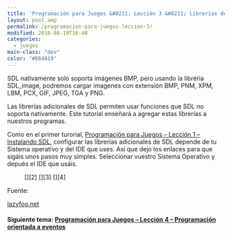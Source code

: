 ```yaml
---
title: 'Programación para Juegos &#8211; Lección 3 &#8211; Librerías de SDL'
layout: post.amp
permalink: /programacion-para-juegos-leccion-3/
modified: 2016-08-19T16:40
categories:
  - juegos
main-class: "dev"
color: "#E64A19"
---
```


SDL nativamente solo soporta imágenes BMP, pero usando la libreria SDL_image, podremos cargar imagenes con extensión BMP, PNM, XPM, LBM, PCX, GIF, JPEG, TGA y PNG.

Las librerías adicionales de SDL permiten usar funciones que SDL no soporta nativamente. Este tutorial enseñará a agregar estas librerías a nuestros programas.

<!--ad-->

Como en el primer turorial, [Programación para Juegos &#8211; Lección 1 &#8211; Instalando SDL][1], configurar las librerías adicionales de SDL depende de tu Sistema operativo y del IDE que uses. Así que dejo los enlaces para que sigáis unos pasos muy simples. Seleccionar vuestro Sistema Operatívo y depués el IDE que usáis.

<figure>
    [<amp-img on="tap:lightbox1" role="button" tabindex="0" layout="responsive"  src="https://lh6.ggpht.com/_IlK2pNFFgGM/TSHH106Z0VI/AAAAAAAAAPo/fimALQz89iU/linux.png"></amp-img>][2]
    [<amp-img on="tap:lightbox1" role="button" tabindex="0" layout="responsive"  src="https://lh3.ggpht.com/_IlK2pNFFgGM/TSHJkwpqk-I/AAAAAAAAAP0/wSKqQWY0x_k/windows.png"></amp-img>][3]
    [<amp-img on="tap:lightbox1" role="button" tabindex="0" layout="responsive"  src="https://lh6.ggpht.com/_IlK2pNFFgGM/TSHH2DeE3mI/AAAAAAAAAPs/KES8kBZgn9M/apple-logo.png"></amp-img>][4]
</figure>

Fuente:

[lazyfoo.net][5]

#### Siguiente tema: [Programación para Juegos &#8211; Lección 4 &#8211; Programación orientada a eventos][6] 

 [1]: /programacion-para-juegos-leccion-1/
 [2]: http://www.lazyfoo.net/SDL_tutorials/lesson03/linux/index.php
 [3]: http://www.lazyfoo.net/SDL_tutorials/lesson03/windows/index.php
 [4]: http://www.lazyfoo.net/SDL_tutorials/lesson03/mac/index.php
 [5]: http://www.lazyfoo.net/SDL_tutorials/
 [6]: /programacion-para-juegos-leccion-4/
